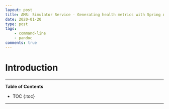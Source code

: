 ```yaml
---
layout: post
title: AMS: Simulator Service - Generating health metrics with Spring Actuator
date: 2020-01-20
type: post
tags:
    - command-line
    - pandoc
comments: true
---
```

# Introduction

---
**Table of Contents**
* TOC
{:toc}
---
